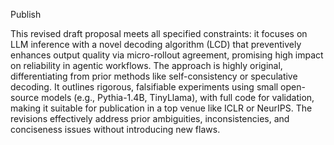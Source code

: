 Publish

This revised draft proposal meets all specified constraints: it focuses on LLM inference with a novel decoding algorithm (LCD) that preventively enhances output quality via micro-rollout agreement, promising high impact on reliability in agentic workflows. The approach is highly original, differentiating from prior methods like self-consistency or speculative decoding. It outlines rigorous, falsifiable experiments using small open-source models (e.g., Pythia-1.4B, TinyLlama), with full code for validation, making it suitable for publication in a top venue like ICLR or NeurIPS. The revisions effectively address prior ambiguities, inconsistencies, and conciseness issues without introducing new flaws.
